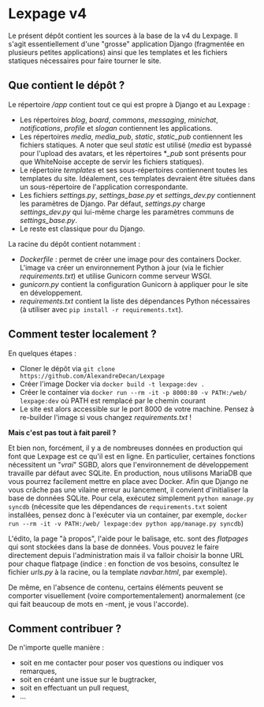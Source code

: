 # Lexpage v4
Le présent dépôt contient les sources à la base de la v4 du Lexpage. Il s'agit essentiellement d'une "grosse" application Django (fragmentée en plusieurs petites applications) ainsi que les templates et les fichiers statiques nécessaires pour faire tourner le site. 

## Que contient le dépôt ?
Le répertoire */app* contient tout ce qui est propre à Django et au Lexpage : 
 - Les répertoires *blog*, *board*, *commons*, *messaging*, *minichat*, *notifications*, *profile* et *slogan* contiennent les applications. 
 - Les répertoires *media*, *media_pub*, *static*, *static_pub* contiennent les fichiers statiques. A noter que seul *static* est utilisé (*media* est bypassé pour l'upload des avatars, et les répertoires **_pub* sont présents pour que WhiteNoise accepte de servir les fichiers statiques). 
 - Le répertoire *templates* et ses sous-répertoires contiennent toutes les templates du site. Idéalement, ces templates devraient être situées dans un sous-répertoire de l'application correspondante. 
 - Les fichiers *settings.py*, *settings_base.py* et *settings_dev.py* contiennent les paramètres de Django. Par défaut, *settings.py* charge *settings_dev.py* qui lui-même charge les paramètres communs de *settings_base.py*. 
 - Le reste est classique pour du Django. 
  
La racine du dépôt contient notamment :
 - *Dockerfile* : permet de créer une image pour des containers Docker. L'image va créer un environnement Python à jour (via le fichier *requirements.txt*) et utilise Gunicorn comme serveur WSGI.
 - *gunicorn.py* contient la configuration Gunicorn à appliquer pour le site en développement.
 - *requirements.txt* contient la liste des dépendances Python nécessaires (à utiliser avec `pip install -r requirements.txt`).
 
## Comment tester localement ?
En quelques étapes :
- Cloner le dépôt via `git clone https://github.com/AlexandreDecan/Lexpage`
- Créer l'image Docker via `docker build -t lexpage:dev .`
- Créer le container via `docker run --rm -it -p 8000:80 -v PATH:/web/ lexpage:dev` où PATH est remplacé par le chemin courant
- Le site est alors accessible sur le port 8000 de votre machine.
Pensez à re-builder l'image si vous changez *requirements.txt* !

**Mais c'est pas tout à fait pareil ?**

Et bien non, forcément, il y a de nombreuses données en production qui font que Lexpage est ce qu'il est en ligne. En particulier, certaines fonctions nécessitent un "*vrai*" SGBD, alors que l'environnement de développement travaille par défaut avec SQLite. En production, nous utilisons MariaDB que vous pourrez facilement mettre en place avec Docker. 
Afin que Django ne vous crâche pas une vilaine erreur au lancement, il convient d'initialiser la base de données SQLite. Pour cela, exécutez simplement `python manage.py syncdb` (nécessite que les dépendances de `requirements.txt` soient installées, pensez donc à l'exécuter via un container, par exemple, `docker run --rm -it -v PATH:/web/ lexpage:dev python app/manage.py syncdb`)

L'édito, la page "à propos", l'aide pour le balisage, etc. sont des *flatpages* qui sont stockées dans la base de données. Vous pouvez le faire directement depuis l'administration mais il va falloir choisir la bonne URL pour chaque flatpage (indice : en fonction de vos besoins, consultez le fichier *urls.py* à la racine, ou la template *navbar.html*, par exemple).

De même, en l'absence de contenu, certains éléments peuvent se comporter visuellement (voire comportementalement) anormalement (ce qui fait beaucoup de mots en -ment, je vous l'accorde). 


## Comment contribuer ?
De n'importe quelle manière :
- soit en me contacter pour poser vos questions ou indiquer vos remarques, 
- soit en créant une issue sur le bugtracker, 
- soit en effectuant un pull request, 
- ...

